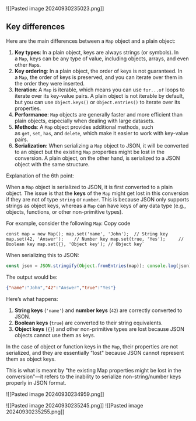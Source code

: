 
![[Pasted image 20240930235023.png]]
## Key differences

Here are the main differences between a `Map` object and a plain object:

1. **Key types**: In a plain object, keys are always strings (or symbols). In a `Map`, keys can be any type of value, including objects, arrays, and even other `Map`s.
2. **Key ordering**: In a plain object, the order of keys is not guaranteed. In a `Map`, the order of keys is preserved, and you can iterate over them in the order they were inserted.
3. **Iteration**: A `Map` is iterable, which means you can use `for...of` loops to iterate over its key-value pairs. A plain object is not iterable by default, but you can use `Object.keys()` or `Object.entries()` to iterate over its properties.
4. **Performance**: `Map` objects are generally faster and more efficient than plain objects, especially when dealing with large datasets.
5. **Methods**: A `Map` object provides additional methods, such as `get`, `set`, `has`, and `delete`, which make it easier to work with key-value pairs.
6. **Serialization**: When serializing a `Map` object to JSON, it will be converted to an object but the existing `Map` properties might be lost in the conversion. A plain object, on the other hand, is serialized to a JSON object with the same structure.

Explanation of the 6th point:

When a `Map` object is serialized to JSON, it is first converted to a plain object. The issue is that the **keys** of the `Map` might get lost in this conversion if they are not of type `string` or `number`. This is because JSON only supports strings as object keys, whereas a `Map` can have keys of any data type (e.g., objects, functions, or other non-primitive types).

For example, consider the following `Map`:
Copy code
```
const map = new Map(); map.set('name', 'John');  // String key map.set(42, 'Answer');    // Number key map.set(true, 'Yes');     // Boolean key map.set({}, 'Object key'); // Object key`
```

When serializing this to JSON:
```js
const json = JSON.stringify(Object.fromEntries(map)); console.log(json);
```

The output would be:
```json
{"name":"John","42":"Answer","true":"Yes"}
```

Here’s what happens:

1. **String keys** (`'name'`) and **number keys** (`42`) are correctly converted to JSON.
2. **Boolean keys** (`true`) are converted to their string equivalents.
3. **Object keys** (`{}`) and other non-primitive types are lost because JSON objects cannot use them as keys.

In the case of object or function keys in the `Map`, their properties are not serialized, and they are essentially "lost" because JSON cannot represent them as object keys.

This is what is meant by "the existing Map properties might be lost in the conversion"—it refers to the inability to serialize non-string/number keys properly in JSON format.



![[Pasted image 20240930234959.png]]


![[Pasted image 20240930235245.png]]
![[Pasted image 20240930235255.png]]